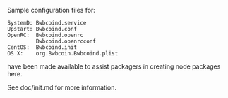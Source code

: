 Sample configuration files for:
```
SystemD: Bwbcoind.service
Upstart: Bwbcoind.conf
OpenRC:  Bwbcoind.openrc
         Bwbcoind.openrcconf
CentOS:  Bwbcoind.init
OS X:    org.Bwbcoin.Bwbcoind.plist
```
have been made available to assist packagers in creating node packages here.

See doc/init.md for more information.
